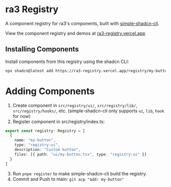 # ra3 Registry

A component registry for ra3's components, built with [simple-shadcn-cli](https://github.com/Alwurts/simple-shadcn-cli).

View the component registry and demos at [ra3-registry.vercel.app](https://ra3-registry.vercel.app)

## Installing Components

Install components from this registry using the shadcn CLI:

```bash
npx shadcn@latest add https://ra3-registry.vercel.app/registry/my-button.json
```

# Adding Components
1. Create component in `src/registry/ui/`, `src/registry/lib/`, `src/registry/hooks/`, etc. (simple-shadcn-cli only supports `ui`, `lib`, `hook` for now)
2. Register component in src/registry/index.ts:

```ts
export const registry: Registry = [
  {
    name: "my-button",
    type: "registry:ui", 
    description: "Custom button",
    files: [{ path: "ui/my-button.tsx", type: "registry:ui" }]
  }
]
```

3. Run `pnpm register` to make simple-shadcn-cli build the registry.
4. Commit and Push to main: `git acp "add: my-button"`